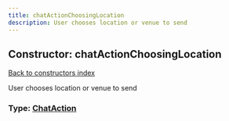 ```yaml
---
title: chatActionChoosingLocation
description: User chooses location or venue to send
---
```

## Constructor: chatActionChoosingLocation  
[Back to constructors index](index.md)



User chooses location or venue to send




### Type: [ChatAction](../types/ChatAction.md)


